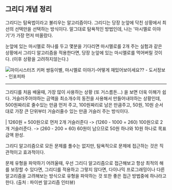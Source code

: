## 그리디 개념 정리

그리디는 탐욕법이라고 불리우는 알고리즘이다.
그리디는 당장 눈앞에 닥친 상황에서 최선의 선택만을 선택하는 방식이다.
말그대로 탐욕적인 방법인데, 나는 '마시멜로 이야기'가 가장 먼저 떠올랐다.

눈앞에 있는 마시멜로 하나를 두고 몇분을 기다리면 마시멜로를 2개 주는 실험과 같은 상황에서
그리디 알고리즘을 적용한다면, 당장 눈앞에 있는 마시멜로를 먹어버릴 것이다. (이후 상황을 고려하지않는다.)

![마이시스터즈 키퍼 쌍둥이별, 마시멜로 이야기-어떻게 재밌어보이세요?? - 도서정보 - 인포피파](https://lh3.googleusercontent.com/proxy/dXPmaWHeEMECzj7FXqd3bIw_rlZw_1R7URrWwwLDWZFIGKblgmzZ-kgSK364-kghB8Yzqnaf7xVgnN5hccgPQ572jZOp9yKrIqXGswt3orIhKaXvjA5HcDfOLZvqOjmK6wxUWQ5ZPoKTJkI2brnlY4c56xY)

---

그리디를 처음 배울때, 가장 많이 사용하는 상황 (또 거스름돈...) 을 보면 더욱 이해가 쉽다.
거슬러주어야하는 금액을 최소개수의 동전을 사용해서 만들어내야하는 상황인데,
500원짜리로 줄수있는 만큼 먼저 주고, 100원짜리로 남은 만큼주고, 50원, 10원 순서대로 
가장 큰 단위부터 거슬러줄수 있는 만큼 거슬러 주는 방식이다.

| 1260원 = 500원으로 먼저 2개 거슬러준다 -> (1260 - 1000 = 260) 100원으로 2개 거슬러준다. 
-> (260 - 200 = 60) 60원이 남으므로 50원 하나와 10원 하나로 목표금액 완성.



그리디 알고리즘으로 모든 문제를 풀수는 없지만, 탐욕적으로 문제에 접근하는 것은 직관적이고 효과적이다.

문제 유형을 파악하기 어려울때, 우선 그리디 알고리즘으로 접근해보고 항상 최적의 해를 보장할 수 있다면, 그리디를 적용하고 그렇지 않다면, 다이나믹 프로그래밍이나 다른 알고리즘을 고려해보는 방식으로 유형을 파악하는 것 또한 좋은 접근 방법중에 하나라고 한다. (출처 : 파이썬 알고리즘 인터뷰)
